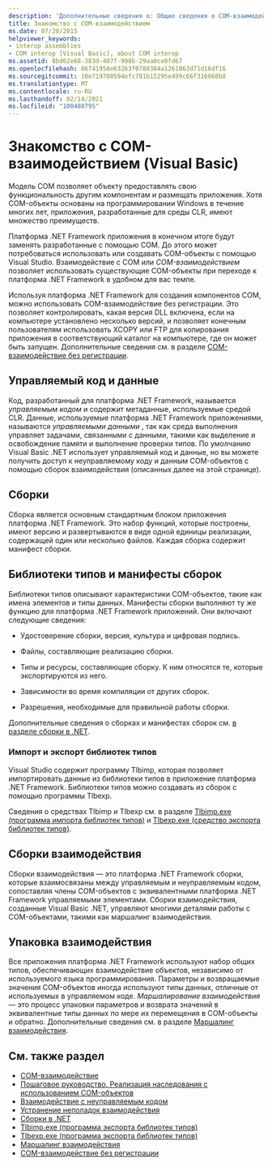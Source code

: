 ```yaml
---
description: 'Дополнительные сведения о: Общие сведения о COM-взаимодействии (Visual Basic)'
title: Знакомство с COM-взаимодействием
ms.date: 07/20/2015
helpviewer_keywords:
- interop assemblies
- COM interop [Visual Basic], about COM interop
ms.assetid: 8bd62e68-383d-407f-998b-29aa0ce0fd67
ms.openlocfilehash: 86741958e63263f0788384a1261063d71d16df16
ms.sourcegitcommit: 10e719780594efc781b15295e499c66f316068b8
ms.translationtype: MT
ms.contentlocale: ru-RU
ms.lasthandoff: 02/14/2021
ms.locfileid: "100480795"
---
```

# <a name="introduction-to-com-interop-visual-basic"></a>Знакомство с COM-взаимодействием (Visual Basic)

Модель COM позволяет объекту предоставлять свою функциональность другим компонентам и размещать приложения. Хотя COM-объекты основаны на программировании Windows в течение многих лет, приложения, разработанные для среды CLR, имеют множество преимуществ.  
  
 Платформа .NET Framework приложения в конечном итоге будут заменять разработанные с помощью COM. До этого может потребоваться использовать или создавать COM-объекты с помощью Visual Studio. Взаимодействие с COM или *COM-взаимодействием* позволяет использовать существующие COM-объекты при переходе к платформа .NET Framework в удобном для вас темпе.  
  
 Используя платформа .NET Framework для создания компонентов COM, можно использовать COM-взаимодействие без регистрации. Это позволяет контролировать, какая версия DLL включена, если на компьютере установлено несколько версий, и позволяет конечным пользователям использовать XCOPY или FTP для копирования приложения в соответствующий каталог на компьютере, где он может быть запущен. Дополнительные сведения см. в разделе [COM-взаимодействие без регистрации](../../../framework/interop/registration-free-com-interop.md).  
  
## <a name="managed-code-and-data"></a>Управляемый код и данные  

 Код, разработанный для платформа .NET Framework, называется *управляемым кодом* и содержит метаданные, используемые средой CLR. Данные, используемые платформа .NET Framework приложениями, называются *управляемыми данными* , так как среда выполнения управляет задачами, связанными с данными, такими как выделение и освобождение памяти и выполнение проверки типов. По умолчанию Visual Basic .NET использует управляемый код и данные, но вы можете получить доступ к неуправляемому коду и данным COM-объектов с помощью сборок взаимодействия (описанных далее на этой странице).  
  
## <a name="assemblies"></a>Сборки  

 Сборка является основным стандартным блоком приложения платформа .NET Framework. Это набор функций, которые построены, имеют версию и развертываются в виде одной единицы реализации, содержащей один или несколько файлов. Каждая сборка содержит манифест сборки.  
  
## <a name="type-libraries-and-assembly-manifests"></a>Библиотеки типов и манифесты сборок  

 Библиотеки типов описывают характеристики COM-объектов, такие как имена элементов и типы данных. Манифесты сборки выполняют ту же функцию для платформа .NET Framework приложений. Они включают следующие сведения:  
  
- Удостоверение сборки, версия, культура и цифровая подпись.  
  
- Файлы, составляющие реализацию сборки.  
  
- Типы и ресурсы, составляющие сборку. К ним относятся те, которые экспортируются из него.  
  
- Зависимости во время компиляции от других сборок.  
  
- Разрешения, необходимые для правильной работы сборки.  
  
 Дополнительные сведения о сборках и манифестах сборок см. [в разделе сборки в .NET](../../../standard/assembly/index.md).  
  
### <a name="importing-and-exporting-type-libraries"></a>Импорт и экспорт библиотек типов  

 Visual Studio содержит программу Tlbimp, которая позволяет импортировать данные из библиотеки типов в приложение платформа .NET Framework. Библиотеки типов можно создавать из сборок с помощью программы Tlbexp.  
  
 Сведения о средствах Tlbimp и Tlbexp см. в разделе [Tlbimp.exe (программа импорта библиотек типов)](../../../framework/tools/tlbimp-exe-type-library-importer.md) и [Tlbexp.exe (средство экспорта библиотек типов)](../../../framework/tools/tlbexp-exe-type-library-exporter.md).  
  
## <a name="interop-assemblies"></a>Сборки взаимодействия  

 Сборки взаимодействия — это платформа .NET Framework сборки, которые взаимосвязаны между управляемым и неуправляемым кодом, сопоставляя члены COM-объектов с эквивалентными платформа .NET Framework управляемыми элементами. Сборки взаимодействия, созданные Visual Basic .NET, управляют многими деталями работы с COM-объектами, такими как маршалинг взаимодействия.  
  
## <a name="interoperability-marshaling"></a>Упаковка взаимодействия  

 Все приложения платформа .NET Framework используют набор общих типов, обеспечивающих взаимодействие объектов, независимо от используемого языка программирования. Параметры и возвращаемые значения COM-объектов иногда используют типы данных, отличные от используемых в управляемом коде. *Маршалирование взаимодействия* — это процесс упаковки параметров и возврата значений в эквивалентные типы данных по мере их перемещения в COM-объекты и обратно. Дополнительные сведения см. в разделе [Маршалинг взаимодействия](../../../framework/interop/interop-marshaling.md).  
  
## <a name="see-also"></a>См. также раздел

- [COM-взаимодействие](index.md)
- [Пошаговое руководство. Реализация наследования с использованием COM-объектов](walkthrough-implementing-inheritance-with-com-objects.md)
- [Взаимодействие с неуправляемым кодом](../../../framework/interop/index.md)
- [Устранение неполадок взаимодействия](troubleshooting-interoperability.md)
- [Сборки в .NET](../../../standard/assembly/index.md)
- [Tlbimp.exe (программа экспорта библиотек типов)](../../../framework/tools/tlbimp-exe-type-library-importer.md)
- [Tlbexp.exe (программа экспорта библиотек типов)](../../../framework/tools/tlbexp-exe-type-library-exporter.md)
- [Маршалинг взаимодействия](../../../framework/interop/interop-marshaling.md)
- [COM-взаимодействие без регистрации](../../../framework/interop/registration-free-com-interop.md)
